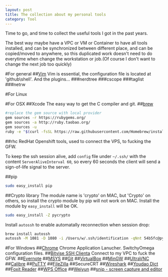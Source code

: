 ```yaml
---
layout: post
title: The collection about my personal tools
category: Tool
---
```

Time to go, and time to collect the useful tools I got in the past years.

The best way maybe have a VPC or VM or Container to have all tools installed, and can be synchronized between different place, and can be copied/moved to anywhere, so this duplicated work doesn't need to do everytime when change the workstation or job.(Of course I don't want to change the next job too quickly)

#For general
##[Vim](http://www.vim.org/)
Vim is essential, the configuration file is located at 'github\shell'.
And the plugins...
###nerdtree
###cscope
###taglist
###netrw

#For Linux

#For OSX
##Xcode
The easy way to get the C compiler and git.
##[brew](brew.sh)

```sh
#replace the gem source with local provider
gem sources -r https://rubygems.org/
gem sources -a http://ruby.taobao.org/
gem sources -u
ruby -e "$(curl -fsSL https://raw.githubusercontent.com/Homebrew/install/master/install)"
```

##rhc
RedHat Openshift tools, used to connect the VPS, to fucking the GFW.

To keep the ssh session alive, add `config` file under `~/.ssh/` with the content `ServerAliveInterval 60`, so every 60 seconds the client will send a sign-of-life signal to the server.

##pip

```sh
sudo easy_install pip
```

##Crypto library
The module name is 'crypto' on MAC, but 'Crypto' on others, so install the crypto module by pip will not work on MAC. Install the module by `easy_install` will be OK.

```sh
sudo easy_install -Z pycrypto
```

Install `autossh` to enable automatally reconnection when session drop:

```sh
brew install autossh
autossh -M 1081 -D 1080 -i /Users/w/.ssh/identification -qNnt 54b5fc@python-mfrc531.rhcloud.com
```

#For Windows
##[Chrome](http://www.google.com/chrome/)
Chrome Application Lanucher.
SwitchyOmega configuration files.
##[Bitvise SSH Clienta](http://www.bitvise.com/)
Connect to my VPC to fuck the GFW.
##[Evernote](https://evernote.com/)
##[MSYS](http://www.mingw.org/wiki/msys)
##[Git](https://github.com/)
##[VirtualBox](https://www.virtualbox.org/)
##[MinGW](http://www.mingw.org/)
##[UltraVNC](http://www.uvnc.com/)
##[Calibre](http://calibre-ebook.com/)
##[PuTTY](http://www.putty.org/)
##[FileZilla](https://filezilla-project.org/)
##SecureCRT
##[Wireshark](https://www.wireshark.org/)
##[Youdao Dict](http://dict.youdao.com/)
##[Foxit Reader](http://www.foxitsoftware.com/Secure_PDF_Reader/)
##[WPS Office](http://www.wps.com/)
##[Weiyun](http://www.weiyun.com/)
##[snip - screen capture and editor](https://mix.office.com/Home/SetupSnip)


